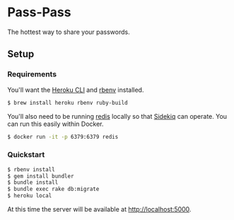 # Pass-Pass

The hottest way to share your passwords.

## Setup

### Requirements

You'll want the [Heroku CLI](https://devcenter.heroku.com/articles/heroku-cli) and [rbenv](https://github.com/rbenv/rbenv) installed.

```sh
$ brew install heroku rbenv ruby-build
```

You'll also need to be running [redis](https://redis.io/) locally so that [Sidekiq](https://sidekiq.org/) can operate.  You can run this easily within Docker.

```sh
$ docker run -it -p 6379:6379 redis
```

### Quickstart

```sh
$ rbenv install
$ gem install bundler
$ bundle install
$ bundle exec rake db:migrate
$ heroku local
```

At this time the server will be available at <http://localhost:5000>.
